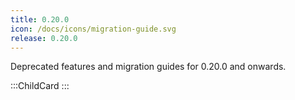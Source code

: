 ```yaml
---
title: 0.20.0
icon: /docs/icons/migration-guide.svg
release: 0.20.0
---
```


Deprecated features and migration guides for 0.20.0 and onwards.

:::ChildCard
:::